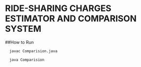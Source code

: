 # RIDE-SHARING CHARGES ESTIMATOR AND COMPARISON SYSTEM

##How to Run 
```Bash
  javac Comparision.java
```
```Bash
  java Comparision
```

